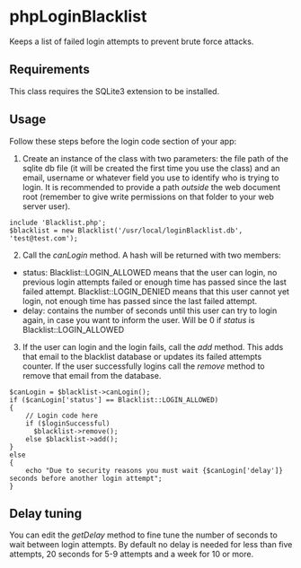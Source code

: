 # phpLoginBlacklist
Keeps a list of failed login attempts to prevent brute force attacks.

## Requirements
This class requires the SQLite3 extension to be installed.

## Usage

Follow these steps before the login code section of your app:

1. Create an instance of the class with two parameters: the file path of the sqlite db file (it will be created the first time you use the class) and an email, username or whatever field you use to identify who is trying to login. It is recommended to provide a path _outside_ the web document root (remember to give write permissions on that folder to your web server user).

```
include 'Blacklist.php';
$blacklist = new Blacklist('/usr/local/loginBlacklist.db', 'test@test.com');
```

2. Call the _canLogin_ method. A hash will be returned with two members: 

* status: Blacklist::LOGIN_ALLOWED means that the user can login, no previous login attempts failed or enough time has passed since the last failed attempt. Blacklist::LOGIN_DENIED means that this user cannot yet login, not enough time has passed since the last failed attempt.
* delay: contains the number of seconds until this user can try to login again, in case you want to inform the user. Will be 0 if _status_ is Blacklist::LOGIN_ALLOWED

3. If the user can login and the login fails, call the _add_ method. This adds that email to the blacklist database or updates its failed attempts counter. If the user successfully logins call the _remove_ method to remove that email from the database.

```
$canLogin = $blacklist->canLogin();
if ($canLogin['status'] == Blacklist::LOGIN_ALLOWED)
{
    // Login code here
    if ($loginSuccessful)
      $blacklist->remove();
    else $blacklist->add();
}
else
{
    echo "Due to security reasons you must wait {$canLogin['delay']} seconds before another login attempt";
}
```

## Delay tuning

You can edit the _getDelay_ method to fine tune the number of seconds to wait between login attempts. By default no delay is needed for less than five attempts, 20 seconds for 5-9 attempts and a week for 10 or more.
